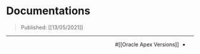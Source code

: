# Documentations
> Published: [[13/05/2021]]
-----

<div dir = "rtl"> 
	
- [[Oracle Apex Versions]]#
	

</div>